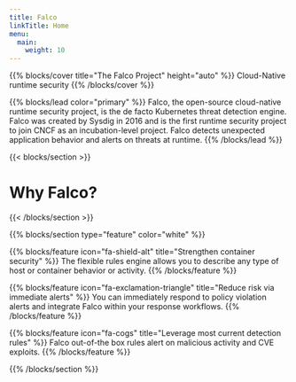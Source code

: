 ```yaml
---
title: Falco
linkTitle: Home
menu:
  main:
    weight: 10
---
```


{{% blocks/cover title="The Falco Project" height="auto" %}}
Cloud-Native runtime security
{{% /blocks/cover %}}


{{% blocks/lead color="primary" %}}
Falco, the open-source cloud-native runtime security project, is the de facto Kubernetes threat detection engine. Falco was created by Sysdig in 2016 and is the first runtime security project to join CNCF as an incubation-level project. Falco detects unexpected application behavior and alerts on threats at runtime.
{{% /blocks/lead %}}


{{< blocks/section >}}
<div class="col">
<h1 class="text-center">Why Falco?</h1>
</div>

{{< /blocks/section >}}



{{% blocks/section type="feature" color="white" %}}

{{% blocks/feature icon="fa-shield-alt" title="Strengthen container security" %}}
The flexible rules engine allows you to describe any type of host or container behavior or activity.
{{% /blocks/feature %}}

{{% blocks/feature icon="fa-exclamation-triangle" title="Reduce risk via immediate alerts" %}}
You can immediately respond to policy violation alerts and integrate Falco within your response workflows.
{{% /blocks/feature %}}

{{% blocks/feature icon="fa-cogs" title="Leverage most current detection rules" %}}
Falco out-of-the box rules alert on malicious activity and CVE exploits.
{{% /blocks/feature %}}


{{% /blocks/section %}}
